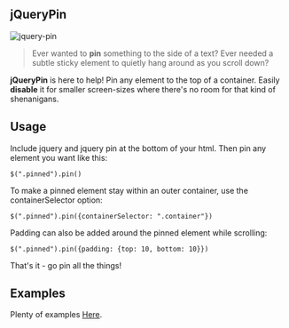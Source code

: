 ## jQueryPin

![jquery-pin](https://img.shields.io/github/package-json/v/luy19/jquery-pin)

> Ever wanted to **pin** something to the side of a text? Ever needed a subtle sticky element to quietly hang around as you scroll down?

**jQueryPin** is here to help! Pin any element to the top of a container. Easily **disable** it for smaller screen-sizes where there's no room for that kind of shenanigans.

## Usage

Include jquery and jquery pin at the bottom of your html. Then pin any element you want like this:

    $(".pinned").pin()

To make a pinned element stay within an outer container, use the containerSelector option:

    $(".pinned").pin({containerSelector: ".container"})

Padding can also be added around the pinned element while scrolling:

    $(".pinned").pin({padding: {top: 10, bottom: 10}})

That's it - go pin all the things!

## Examples

Plenty of examples [Here](https://luy19.github.io/jquery-pin/).
